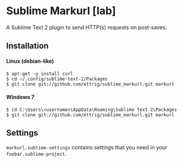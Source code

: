 Sublime Markurl [lab]
=====================

A Sublime Text 2 plugin to send HTTP(s) requests on post-saves.

Installation
------------

#### Linux (debian-like)
```
$ apt-get -y install curl
$ cd ~/.config/sublime-text-2/Packages
$ git clone git://github.com/ettrig/sublime_markurl.git markurl
```

#### Windows 7
```
$ cd C:\Users\<username>\AppData\Roaming\Sublime Text 2\Packages
$ git clone git://github.com/ettrig/sublime_markurl.git markurl
```

Settings
--------
`markurl.sublime-settings` contains settings that you need in your `foobar.sublime-project`.